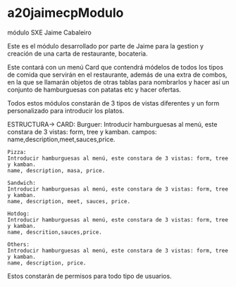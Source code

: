 # a20jaimecpModulo
módulo SXE Jaime Cabaleiro

Este es el módulo desarrollado por parte de Jaime para la gestion y creación de una 
carta de restaurante, bocateria.
 
Este contará con un menú Card que contendrá módelos de todos los tipos de comida 
que servirán en el restaurante, además de una extra de combos, en la que se llamarán 
objetos de otras tablas para nombrarlos y hacer así un conjunto de hamburguesas con
patatas etc y hacer ofertas.
 
Todos estos módulos constarán de 3 tipos de vistas diferentes y un form personalizado
para introducir los platos.

ESTRUCTURA->
CARD: 
	Burguer:
	Introducir hamburguesas al menú, este constara de 3 vistas: form, tree y kamban.
	campos: name,description,meet,sauces,price.
	
	Pizza: 
	Introducir hamburguesas al menú, este constara de 3 vistas: form, tree y kamban.
	name, description, masa, price.
	
	Sandwich:
	Introducir hamburguesas al menú, este constara de 3 vistas: form, tree y kamban.
	name, description, meet, sauces, price.
	
	Hotdog:
	Introducir hamburguesas al menú, este constara de 3 vistas: form, tree y kamban.
	name, descrition,sauces,price.
	
	Others:
	Introducir hamburguesas al menú, este constara de 3 vistas: form, tree y kamban.
	name, description, price. 
	
	
Estos constarán de permisos para todo tipo de usuarios.
